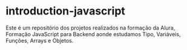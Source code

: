 # introduction-javascript

Este é um repositório dos projetos realizados na formação da Alura, Formação JavaScript para Backend aonde estudamos Tipo, Variáveis, Funções, Arrays e Objetos.
